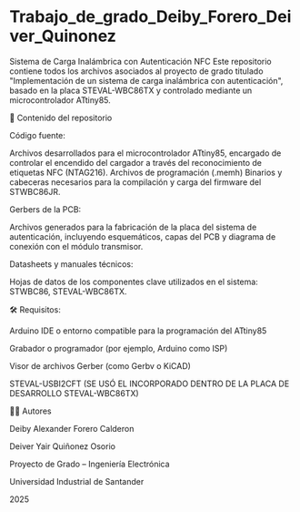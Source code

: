# Trabajo_de_grado_Deiby_Forero_Deiver_Quinonez
Sistema de Carga Inalámbrica con Autenticación NFC
Este repositorio contiene todos los archivos asociados al proyecto de grado titulado "Implementación de un sistema de carga inalámbrica con autenticación", basado en la placa STEVAL-WBC86TX y controlado mediante un microcontrolador ATtiny85.

📂 Contenido del repositorio

Código fuente:

Archivos desarrollados para el microcontrolador ATtiny85, encargado de controlar el encendido del cargador a través del reconocimiento de etiquetas NFC (NTAG216).
Archivos de programación (.memh)
Binarios y cabeceras necesarios para la compilación y carga del firmware del STWBC86JR.

Gerbers de la PCB:

Archivos generados para la fabricación de la placa del sistema de autenticación, incluyendo esquemáticos, capas del PCB y diagrama de conexión con el módulo transmisor.

Datasheets y manuales técnicos:

Hojas de datos de los componentes clave utilizados en el sistema: STWBC86, STEVAL-WBC86TX.

🛠 Requisitos:

Arduino IDE o entorno compatible para la programación del ATtiny85

Grabador o programador (por ejemplo, Arduino como ISP)

Visor de archivos Gerber (como Gerbv o KiCAD)

STEVAL-USBI2CFT (SE USÓ EL INCORPORADO DENTRO DE LA PLACA DE DESARROLLO STEVAL-WBC86TX)

👨‍💻 Autores

Deiby Alexander Forero Calderon

Deiver Yair Quiñonez Osorio

Proyecto de Grado – Ingeniería Electrónica

Universidad Industrial de Santander

2025
